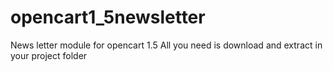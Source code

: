 # opencart1_5newsletter
News letter module for opencart 1.5
All you need is download and extract in your project folder
